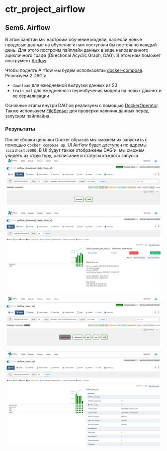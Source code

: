# ctr_project_airflow

## Sem6. Airflow
В этом занятии мы настроим обучение модели, 
как если новые продовые данные на обучение к нам поступали бы постоянно каждый день. 
Для этого построим пайплайн данных в виде направленного ацикличного графа (Directional Acyclic Graph, DAG).
В этом нам поможет инструмент [Airflow](https://airflow.apache.org/docs/apache-airflow/stable/core-concepts/overview.html).

Чтобы поднять Airflow мы будем использовтаь [docker-compose](https://docs.docker.com/compose/). Реализуем 2 DAG'а
- `download` для ежедневной выгрузки данных из S3 
- `train_val` для ежедневного переобучения модели на новых даыннх и ее сериализации

Основные этапы внутри DAG'ов реализуем с помощью [DockerOperator](https://airflow.apache.org/docs/apache-airflow/1.10.10/_api/airflow/operators/docker_operator/index.html). 
Также используем [FileSensor](https://airflow.apache.org/docs/apache-airflow/1.10.14/_api/airflow/contrib/sensors/file_sensor/index.html) 
для проверки наличия данных перед запуском пайплайна.

### Результаты
После сборки цепочки Docker образов мы сможем их запустить с помощью `docker compose up`.
UI Airflow будет доступен по адремы `localhost:8080`. В UI будут также отображены DAG'и,
мы сможем увидеть их структуру, расписание и статусы каждого запуска.
![img_2.png](img_2.png)

![img_3.png](img_3.png)

![img.png](img.png)

![img_1.png](img_1.png)